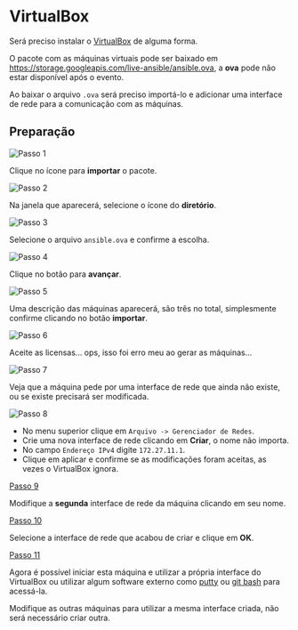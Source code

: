 # VirtualBox

Será preciso instalar o [VirtualBox](https://www.virtualbox.org/) de alguma forma. 

O pacote com as máquinas virtuais pode ser baixado em https://storage.googleapis.com/live-ansible/ansible.ova, a **ova** pode não estar disponível após o evento.

Ao baixar o arquivo `.ova` será preciso importá-lo e adicionar uma interface de rede para a comunicação com as máquinas.

## Preparação

![Passo 1](images/vb-import-01.png)

Clique no ícone para **importar** o pacote.

![Passo 2](images/vb-import-02.png)

Na janela que aparecerá, selecione o ícone do **diretório**.

![Passo 3](images/vb-import-03.png)

Selecione o arquivo `ansible.ova` e confirme a escolha.

![Passo 4](images/vb-import-04.png)

Clique no botão para **avançar**.

![Passo 5](images/vb-import-05.png)

Uma descrição das máquinas aparecerá, são três no total, simplesmente confirme clicando no botão **importar**.

![Passo 6](images/vb-import-06.png)

Aceite as licensas... ops, isso foi erro meu ao gerar as máquinas...

![Passo 7](images/vb-import-07.png)

Veja que a máquina pede por uma interface de rede que ainda não existe, ou se existe precisará ser modificada.

![Passo 8](images/vb-import-08.png)

- No menu superior clique em `Arquivo -> Gerenciador de Redes`.
- Crie uma nova interface de rede clicando em **Criar**, o nome não importa.
- No campo `Endereço IPv4` digite `172.27.11.1`.
- Clique em aplicar e confirme se as modificações foram aceitas, as vezes o VirtualBox ignora.

[Passo 9](images/vb-import-09.png)

Modifique a **segunda** interface de rede da máquina clicando em seu nome.

[Passo 10](images/vb-import-10.png)

Selecione a interface de rede que acabou de criar e clique em **OK**.

[Passo 11](images/vb-import-11.png)

Agora é possível iniciar esta máquina e utilizar a própria interface do VirtualBox ou utilizar algum software externo como [putty](https://www.chiark.greenend.org.uk/~sgtatham/putty/latest.html) ou [git bash](https://gitforwindows.org/) para acessá-la.

Modifique as outras máquinas para utilizar a mesma interface criada, não será necessário criar outra.
